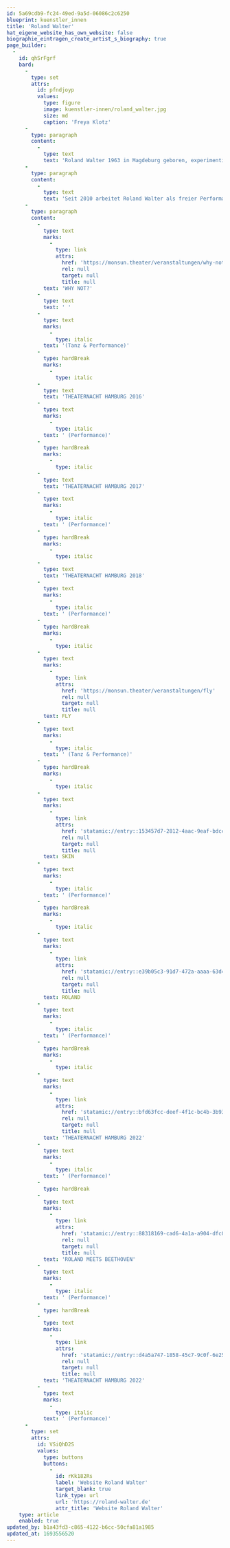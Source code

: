 ```yaml
---
id: 5a69cdb9-fc24-49ed-9a5d-06086c2c6250
blueprint: kuenstler_innen
title: 'Roland Walter'
hat_eigene_website_has_own_website: false
biographie_eintragen_create_artist_s_biography: true
page_builder:
  -
    id: qhSrFgrf
    bard:
      -
        type: set
        attrs:
          id: pfndjoyp
          values:
            type: figure
            image: kuenstler-innen/roland_walter.jpg
            size: md
            caption: 'Freya Klotz'
      -
        type: paragraph
        content:
          -
            type: text
            text: 'Roland Walter 1963 in Magdeburg geboren, experimentiert mit seinem Körper und mit seiner Behinderung und zeigt, dass auch Menschen mit diesem Schicksal ein kreatives Leben haben können. In seinen Performances kann man ihm bei der Entdeckung zusehen, die immer wieder von neuem ein Kampf ist gegen die Behinderung und für das aktive Leben. Einen Kampf gegen Ausgrenzung und für Freiheit.'
      -
        type: paragraph
        content:
          -
            type: text
            text: 'Seit 2010 arbeitet Roland Walter als freier Performancekünstler, Tänzer und Choreograph. Er veranstaltet mit verschiedenen internationalen Künstlern Performances.'
      -
        type: paragraph
        content:
          -
            type: text
            marks:
              -
                type: link
                attrs:
                  href: 'https://monsun.theater/veranstaltungen/why-not'
                  rel: null
                  target: null
                  title: null
            text: 'WHY NOT?'
          -
            type: text
            text: ' '
          -
            type: text
            marks:
              -
                type: italic
            text: '(Tanz & Performance)'
          -
            type: hardBreak
            marks:
              -
                type: italic
          -
            type: text
            text: 'THEATERNACHT HAMBURG 2016'
          -
            type: text
            marks:
              -
                type: italic
            text: ' (Performance)'
          -
            type: hardBreak
            marks:
              -
                type: italic
          -
            type: text
            text: 'THEATERNACHT HAMBURG 2017'
          -
            type: text
            marks:
              -
                type: italic
            text: ' (Performance)'
          -
            type: hardBreak
            marks:
              -
                type: italic
          -
            type: text
            text: 'THEATERNACHT HAMBURG 2018'
          -
            type: text
            marks:
              -
                type: italic
            text: ' (Performance)'
          -
            type: hardBreak
            marks:
              -
                type: italic
          -
            type: text
            marks:
              -
                type: link
                attrs:
                  href: 'https://monsun.theater/veranstaltungen/fly'
                  rel: null
                  target: null
                  title: null
            text: FLY
          -
            type: text
            marks:
              -
                type: italic
            text: ' (Tanz & Performance)'
          -
            type: hardBreak
            marks:
              -
                type: italic
          -
            type: text
            marks:
              -
                type: link
                attrs:
                  href: 'statamic://entry::153457d7-2812-4aac-9eaf-bdcca26c747d'
                  rel: null
                  target: null
                  title: null
            text: SKIN
          -
            type: text
            marks:
              -
                type: italic
            text: ' (Performance)'
          -
            type: hardBreak
            marks:
              -
                type: italic
          -
            type: text
            marks:
              -
                type: link
                attrs:
                  href: 'statamic://entry::e39b05c3-91d7-472a-aaaa-63d4942953d3'
                  rel: null
                  target: null
                  title: null
            text: ROLAND
          -
            type: text
            marks:
              -
                type: italic
            text: ' (Performance)'
          -
            type: hardBreak
            marks:
              -
                type: italic
          -
            type: text
            marks:
              -
                type: link
                attrs:
                  href: 'statamic://entry::bfd63fcc-deef-4f1c-bc4b-3b9315809f8c'
                  rel: null
                  target: null
                  title: null
            text: 'THEATERNACHT HAMBURG 2022'
          -
            type: text
            marks:
              -
                type: italic
            text: ' (Performance)'
          -
            type: hardBreak
          -
            type: text
            marks:
              -
                type: link
                attrs:
                  href: 'statamic://entry::88318169-cad6-4a1a-a904-dfc077ba4517'
                  rel: null
                  target: null
                  title: null
            text: 'ROLAND MEETS BEETHOVEN'
          -
            type: text
            marks:
              -
                type: italic
            text: ' (Performance)'
          -
            type: hardBreak
          -
            type: text
            marks:
              -
                type: link
                attrs:
                  href: 'statamic://entry::d4a5a747-1858-45c7-9c0f-6e25969dbdcf'
                  rel: null
                  target: null
                  title: null
            text: 'THEATERNACHT HAMBURG 2022'
          -
            type: text
            marks:
              -
                type: italic
            text: ' (Performance)'
      -
        type: set
        attrs:
          id: VSiQhD2S
          values:
            type: buttons
            buttons:
              -
                id: rKk182Rs
                label: 'Website Roland Walter'
                target_blank: true
                link_type: url
                url: 'https://roland-walter.de'
                attr_title: 'Website Roland Walter'
    type: article
    enabled: true
updated_by: b1a43fd3-c865-4122-b6cc-50cfa81a1985
updated_at: 1693556520
---
```

